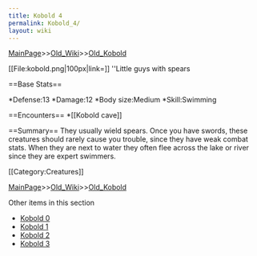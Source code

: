 ```yaml
---
title: Kobold 4
permalink: Kobold_4/
layout: wiki
---
```


[MainPage](/keeperrl_wiki/ "wikilink")>>[Old_Wiki](/keeperrl_wiki/Old_Wiki "wikilink")>>[Old_Kobold](/keeperrl_wiki/Old_Kobold "wikilink")

[[File:kobold.png|100px|link=]] ''Little guys with spears

==Base Stats==

*Defense:13
*Damage:12
*Body size:Medium
*Skill:Swimming

==Encounters==
*[[Kobold cave]]

==Summary==
They usually wield spears. Once you have swords, these creatures should rarely cause you trouble, since they have weak combat stats. When they are next to water they often flee across the lake or river since they are expert swimmers.

[[Category:Creatures]]

[MainPage](/keeperrl_wiki/ "wikilink")>>[Old_Wiki](/keeperrl_wiki/Old_Wiki "wikilink")>>[Old_Kobold](/keeperrl_wiki/Old_Kobold "wikilink")

Other items in this section
-    [Kobold 0](/keeperrl_wiki/Kobold_0 "wikilink")
-    [Kobold 1](/keeperrl_wiki/Kobold_1 "wikilink")
-    [Kobold 2](/keeperrl_wiki/Kobold_2 "wikilink")
-    [Kobold 3](/keeperrl_wiki/Kobold_3 "wikilink")
